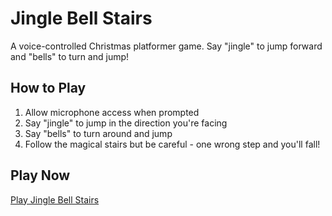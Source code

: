 # Jingle Bell Stairs

A voice-controlled Christmas platformer game. Say "jingle" to jump forward and "bells" to turn and jump!

## How to Play
1. Allow microphone access when prompted
2. Say "jingle" to jump in the direction you're facing
3. Say "bells" to turn around and jump
4. Follow the magical stairs but be careful - one wrong step and you'll fall!

## Play Now
[Play Jingle Bell Stairs](https://charlieyalf.github.io/jingle_bell) 